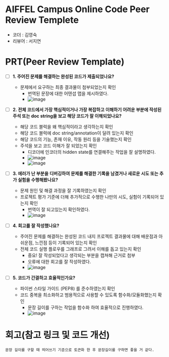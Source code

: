 # AIFFEL Campus Online Code Peer Review Templete
- 코더 : 김영숙
- 리뷰어 : 서지연


# PRT(Peer Review Template)
- [ ]  **1. 주어진 문제를 해결하는 완성된 코드가 제출되었나요?**
    - 문제에서 요구하는 최종 결과물이 첨부되었는지 확인
        - 번역된 문장에 대한 어텐셥 맵을 제시하였다.
        - ![image](https://github.com/user-attachments/assets/05d0098f-a9e9-4fdc-a10b-4594ac032217)

    
- [ ]  **2. 전체 코드에서 가장 핵심적이거나 가장 복잡하고 이해하기 어려운 부분에 작성된 
주석 또는 doc string을 보고 해당 코드가 잘 이해되었나요?**
    - 해당 코드 블럭을 왜 핵심적이라고 생각하는지 확인
    - 해당 코드 블럭에 doc string/annotation이 달려 있는지 확인
    - 해당 코드의 기능, 존재 이유, 작동 원리 등을 기술했는지 확인
    - 주석을 보고 코드 이해가 잘 되었는지 확인
        - 디코더에 인코더의 hidden state를 연결해주는 작업을 잘 설명하였다.
        - ![image](https://github.com/user-attachments/assets/924f66d4-5b97-4223-bb5e-471d7134eb03)
        - ![image](https://github.com/user-attachments/assets/9a79bfd3-6ffc-4b1f-95e2-b970305760d7)


        
- [ ]  **3. 에러가 난 부분을 디버깅하여 문제를 해결한 기록을 남겼거나
새로운 시도 또는 추가 실험을 수행해봤나요?**
    - 문제 원인 및 해결 과정을 잘 기록하였는지 확인
    - 프로젝트 평가 기준에 더해 추가적으로 수행한 나만의 시도, 
    실험이 기록되어 있는지 확인
        - 번역이 잘 되고있는지 확인하였다.
        - ![image](https://github.com/user-attachments/assets/193bc438-8b1b-4c0d-bf7e-a966180295d2)

- [ ]  **4. 회고를 잘 작성했나요?**
    - 주어진 문제를 해결하는 완성된 코드 내지 프로젝트 결과물에 대해
    배운점과 아쉬운점, 느낀점 등이 기록되어 있는지 확인
    - 전체 코드 실행 플로우를 그래프로 그려서 이해를 돕고 있는지 확인
        - 중요! 잘 작성되었다고 생각되는 부분을 캡쳐해 근거로 첨부
        - 오류에 대한 회고를 잘 작성하였다.
        - ![image](https://github.com/user-attachments/assets/4eef2d95-05a8-467c-b56d-b39c67509f42)

        
- [ ]  **5. 코드가 간결하고 효율적인가요?**
    - 파이썬 스타일 가이드 (PEP8) 를 준수하였는지 확인
    - 코드 중복을 최소화하고 범용적으로 사용할 수 있도록 함수화/모듈화했는지 확인
        - 문장 길이를 구하는 작업을 함수화 하여 효율적으로 진행하였다.
        - ![image](https://github.com/user-attachments/assets/2dadb0f6-b9f3-4331-aa4a-8c676f393313)


# 회고(참고 링크 및 코드 개선)
```
문장 길이를 구할 때 띄어쓰기 기준으로 토큰화 한 후 문장길이를 구하면 좋을 거 같다. 
```

